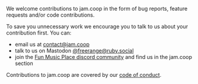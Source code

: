 We welcome contributions to jam.coop in the form of bug reports, feature requests and/or code contributions. 

To save you unnecessary work we encourage you to talk to us about your contribution first. You can: 
* email us at contact@jam.coop
* talk to us on Mastodon [@freerange@ruby.social](https://ruby.social/@freerange)
* join the [Fun Music Place discord community](https://discord.gg/VjKq26raKX) and find us in the jam.coop section

Contributions to jam.coop are covered by our [code of conduct](https://github.com/freerange/jam-coop/blob/main/CODE_OF_CONDUCT.md).
